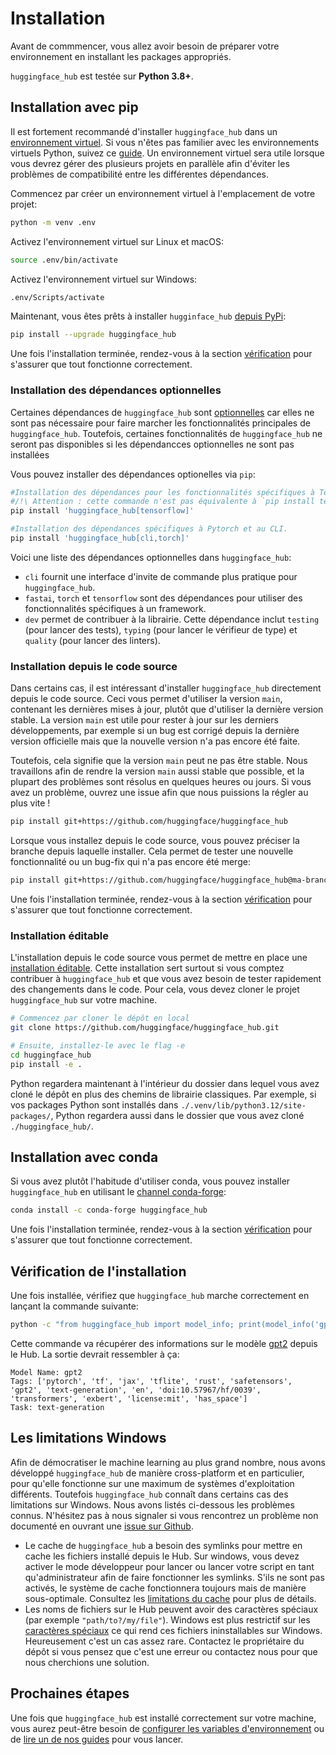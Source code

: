 <!--⚠️ Note that this file is in Markdown but contains specific syntax for our doc-builder (similar to MDX) that may not be
rendered properly in your Markdown viewer.
-->

# Installation

Avant de commmencer, vous allez avoir besoin de préparer votre environnement
en installant les packages appropriés.

`huggingface_hub` est testée sur **Python 3.8+**.

## Installation avec pip

Il est fortement recommandé d'installer `huggingface_hub` dans un [environnement virtuel](https://docs.python.org/3/library/venv.html).
Si vous n'êtes pas familier avec les environnements virtuels Python, suivez ce [guide](https://packaging.python.org/en/latest/guides/installing-using-pip-and-virtual-environments/). Un environnement virtuel sera utile lorsque vous devrez gérer des plusieurs projets en parallèle
afin d'éviter les problèmes de compatibilité entre les différentes dépendances.

Commencez par créer un environnement virtuel à l'emplacement de votre projet:

```bash
python -m venv .env
```

Activez l'environnement virtuel sur Linux et macOS:

```bash
source .env/bin/activate
```

Activez l'environnement virtuel sur Windows:

```bash
.env/Scripts/activate
```

Maintenant, vous êtes prêts à installer `hugginface_hub` [depuis PyPi](https://pypi.org/project/huggingface-hub/):

```bash
pip install --upgrade huggingface_hub
```

Une fois l'installation terminée, rendez-vous à la section [vérification](#verification-de-l-installation) pour s'assurer que tout fonctionne correctement.

### Installation des dépendances optionnelles

Certaines dépendances de `huggingface_hub` sont [optionnelles](https://setuptools.pypa.io/en/latest/userguide/dependency_management.html#optional-dependencies) car elles ne sont pas nécessaire pour faire marcher les fonctionnalités principales de `huggingface_hub`.
Toutefois, certaines fonctionnalités de `huggingface_hub` ne seront pas disponibles si les dépendancces optionnelles ne sont pas installées

Vous pouvez installer des dépendances optionelles via `pip`:
```bash
#Installation des dépendances pour les fonctionnalités spécifiques à Tensorflow.
#/!\ Attention : cette commande n'est pas équivalente à `pip install tensorflow`.
pip install 'huggingface_hub[tensorflow]'

#Installation des dépendances spécifiques à Pytorch et au CLI.
pip install 'huggingface_hub[cli,torch]'
```

Voici une liste des dépendances optionnelles dans `huggingface_hub`:
- `cli` fournit une interface d'invite de commande plus pratique pour `huggingface_hub`.
- `fastai`, `torch` et `tensorflow` sont des dépendances pour utiliser des fonctionnalités spécifiques à un framework.
- `dev` permet de contribuer à la librairie. Cette dépendance inclut `testing` (pour lancer des tests), `typing` (pour lancer le vérifieur de type) et `quality` (pour lancer des linters).



### Installation depuis le code source

Dans certains cas, il est intéressant d'installer `huggingface_hub` directement depuis le code source.
Ceci vous permet d'utiliser la version `main`, contenant les dernières mises à jour, plutôt que
d'utiliser la dernière version stable. La version `main` est utile pour rester à jour sur les
derniers développements, par exemple si un bug est corrigé depuis la dernière version officielle
mais que la nouvelle version n'a pas encore été faite.

Toutefois, cela signifie que la version `main` peut ne pas être stable. Nous travaillons
afin de rendre la version `main` aussi stable que possible, et la plupart des problèmes sont résolus
en quelques heures ou jours. Si vous avez un problème, ouvrez une issue afin que
nous puissions la régler au plus vite !

```bash
pip install git+https://github.com/huggingface/huggingface_hub
```

Lorsque vous installez depuis le code source, vous pouvez préciser la branche depuis laquelle installer. Cela permet de tester une nouvelle fonctionnalité ou un bug-fix qui n'a pas encore été merge:

```bash
pip install git+https://github.com/huggingface/huggingface_hub@ma-branche
```

Une fois l'installation terminée, rendez-vous à la section [vérification](#verification-de-l-installation) pour s'assurer que tout fonctionne correctement.

### Installation éditable

L'installation depuis le code source vous permet de mettre en place une [installation éditable](https://pip.pypa.io/en/stable/topics/local-project-installs/#editable-installs). Cette installation sert surtout si vous comptez contribuer à `huggingface_hub`
et que vous avez besoin de tester rapidement des changements dans le code. Pour cela, vous devez cloner le projet `huggingface_hub` sur votre machine.

```bash
# Commencez par cloner le dépôt en local
git clone https://github.com/huggingface/huggingface_hub.git

# Ensuite, installez-le avec le flag -e
cd huggingface_hub
pip install -e .
```

Python regardera maintenant à l'intérieur du dossier dans lequel vous avez cloné le dépôt en
plus des chemins de librairie classiques. Par exemple, si vos packages Python sont installés dans
`./.venv/lib/python3.12/site-packages/`, Python regardera aussi dans le dossier que vous avez
cloné `./huggingface_hub/`.

## Installation avec conda

Si vous avez plutôt l'habitude d'utiliser conda, vous pouvez installer `huggingface_hub` en utilisant le [channel conda-forge](https://anaconda.org/conda-forge/huggingface_hub):


```bash
conda install -c conda-forge huggingface_hub
```

Une fois l'installation terminée, rendez-vous à la section [vérification](#verification-de-l-installation) pour s'assurer que tout fonctionne correctement.

## Vérification de l'installation

Une fois installée, vérifiez que `huggingface_hub` marche correctement en lançant la commande suivante:

```bash
python -c "from huggingface_hub import model_info; print(model_info('gpt2'))"
```

Cette commande va récupérer des informations sur le modèle [gpt2](https://huggingface.co/gpt2) depuis le Hub.
La sortie devrait ressembler à ça:

```text
Model Name: gpt2
Tags: ['pytorch', 'tf', 'jax', 'tflite', 'rust', 'safetensors', 'gpt2', 'text-generation', 'en', 'doi:10.57967/hf/0039', 'transformers', 'exbert', 'license:mit', 'has_space']
Task: text-generation
```

## Les limitations Windows

Afin de démocratiser le machine learning au plus grand nombre, nous avons développé `huggingface_hub`
de manière cross-platform et en particulier, pour qu'elle fonctionne sur une maximum de systèmes d'exploitation différents. Toutefois
`huggingface_hub` connaît dans certains cas des limitations sur Windows.
Nous avons listés ci-dessous les problèmes connus. N'hésitez pas à nous signaler si vous rencontrez un problème
non documenté en ouvrant une [issue sur Github](https://github.com/huggingface/huggingface_hub/issues/new/choose).

- Le cache de `huggingface_hub` a besoin des symlinks pour mettre en cache les fichiers installé depuis le Hub.
Sur windows, vous devez activer le mode développeur pour lancer ou lancer votre script en tant qu'administrateur
afin de faire fonctionner les symlinks. S'ils ne sont pas activés, le système de cache fonctionnera toujours mais
de manière sous-optimale. Consultez les [limitations du cache](./guides/manage-cache#limitations) pour plus de détails.
- Les noms de fichiers sur le Hub peuvent avoir des caractères spéciaux (par exemple `"path/to?/my/file"`).
Windows est plus restrictif sur les [caractères spéciaux](https://learn.microsoft.com/en-us/windows/win32/intl/character-sets-used-in-file-names)
ce qui rend ces fichiers ininstallables sur Windows. Heureusement c'est un cas assez rare.
Contactez le propriétaire du dépôt si vous pensez que c'est une erreur ou contactez nous
pour que nous cherchions une solution.


## Prochaines étapes

Une fois que `huggingface_hub` est installé correctement sur votre machine, vous aurez peut-être besoin de
[configurer les variables d'environnement](package_reference/environment_variables) ou de [lire un de nos guides](guides/overview)
pour vous lancer.
